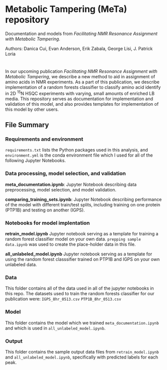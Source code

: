 # Metabolic Tampering (MeTa) repository

Documentation and models from *Facilitating NMR Resonance Assignment with Metabolic Tampering*.

Authors: Danica Cui, Evan Anderson, Erik Zabala, George Lisi, J. Patrick Loria
#

In our upcoming publication *Facilitating NMR Resonance Assignment with Metabolic Tampering*, we describe a new method to aid in assignment of amino acids in NMR experiments. As a part of this publication, we describe implementation of a random forests classifier to classify amino acid identify in 2D <sup>15</sup>N HSQC experiments with varying, small amounts of enriched LB media. This repository serves as documentation for implementation and validation of this model, and also provides templates for implementation of this model by other users.


## File Summary

### Requirements and environment
`requirements.txt` lists the Python packages used in this analysis, and `environment.yml` is the conda environment file which I used for all of the following Jupyter Notebooks.

### Data processing, model selection, and validation
**meta_documentation.ipynb**: Jupyter Notebook describing data preprocessing, model selection, and model validation.

**comparing_training_sets.ipynb**: Jupyter Notebook describing performance of the model with different train/test splits, including training on one protein (PTP1B) and testing on another (IGPS). 

### Notebooks for model implentation
**retrain_model.ipynb** Jupyter notebook serving as a template for training a random forest classifier model on your own data. `prepping sample data.ipynb` was used to create the place-holder data in this file. 

**all_unlabeled_model.ipynb** Jupyter notebook serving as a template for using the random forest classsifier trained on PTP1B and IGPS on your own unlabeled data.

### Data
This folder contains all of the data used in all of the jupyter notebooks in this repo. The datasets used to train the random forests classifier for our publication were:
`IGPS_8hr_0513.csv`
`PTP1B_8hr_0513.csv`

### Model
This folder contains the model which we trained `meta_documentation.ipynb` and which is used in `all_unlabeled_model.ipynb`. 

### Output
This folder contains the sample output data files from `retrain_model.ipynb` and `all_unlabeled_model.ipynb`, specifically with predicted labels for each peak. 



